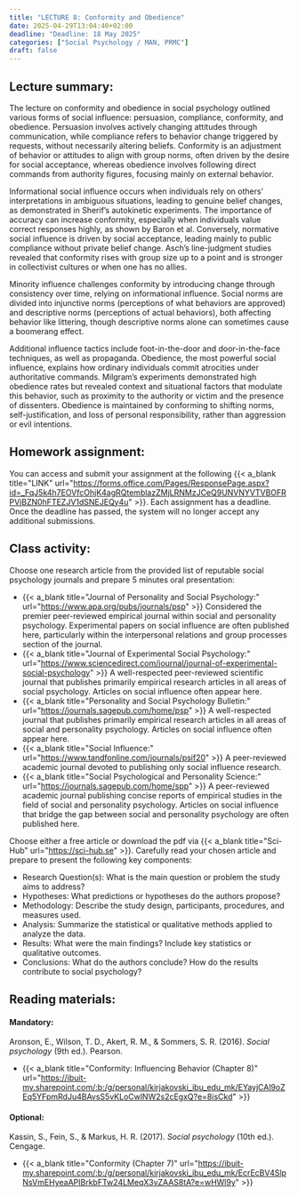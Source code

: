 ```yaml
---
title: "LECTURE 8: Conformity and Obedience"
date: 2025-04-29T13:04:40+02:00
deadline: "Deadline: 18 May 2025"
categories: ["Social Psychology / MAN, PRMC"]
draft: false
---
```


## Lecture summary:

The lecture on conformity and obedience in social psychology outlined various forms of social influence: persuasion, compliance, conformity, and obedience. Persuasion involves actively changing attitudes through communication, while compliance refers to behavior change triggered by requests, without necessarily altering beliefs. Conformity is an adjustment of behavior or attitudes to align with group norms, often driven by the desire for social acceptance, whereas obedience involves following direct commands from authority figures, focusing mainly on external behavior.

Informational social influence occurs when individuals rely on others’ interpretations in ambiguous situations, leading to genuine belief changes, as demonstrated in Sherif’s autokinetic experiments. The importance of accuracy can increase conformity, especially when individuals value correct responses highly, as shown by Baron et al. Conversely, normative social influence is driven by social acceptance, leading mainly to public compliance without private belief change. Asch’s line-judgment studies revealed that conformity rises with group size up to a point and is stronger in collectivist cultures or when one has no allies.

Minority influence challenges conformity by introducing change through consistency over time, relying on informational influence. Social norms are divided into injunctive norms (perceptions of what behaviors are approved) and descriptive norms (perceptions of actual behaviors), both affecting behavior like littering, though descriptive norms alone can sometimes cause a boomerang effect.

Additional influence tactics include foot-in-the-door and door-in-the-face techniques, as well as propaganda. Obedience, the most powerful social influence, explains how ordinary individuals commit atrocities under authoritative commands. Milgram’s experiments demonstrated high obedience rates but revealed context and situational factors that modulate this behavior, such as proximity to the authority or victim and the presence of dissenters. Obedience is maintained by conforming to shifting norms, self-justification, and loss of personal responsibility, rather than aggression or evil intentions.

## Homework assignment:

You can access and submit your assignment at the following {{< a_blank title="LINK" url="https://forms.office.com/Pages/ResponsePage.aspx?id=_FqJ5k4h7EOVfcOhjK4agRQtemblazZMjLRNMzJCeQ9UNVNYVTVBOFRPVjBZN0hFTEZJV1dSNEJEQy4u" >}}. Each assignment has a deadline. Once the deadline has passed, the system will no longer accept any additional submissions.

## Class activity:

Choose one research article from the provided list of reputable social psychology journals and prepare 5 minutes oral presentation:

- {{< a_blank title="Journal of Personality and Social Psychology:" url="https://www.apa.org/pubs/journals/psp" >}} Considered the premier peer-reviewed empirical journal within social and personality psychology. Experimental papers on social influence are often published here, particularly within the interpersonal relations and group processes section of the journal.
- {{< a_blank title="Journal of Experimental Social Psychology:" url="https://www.sciencedirect.com/journal/journal-of-experimental-social-psychology" >}} A well-respected peer-reviewed scientific journal that publishes primarily empirical research articles in all areas of social psychology. Articles on social influence often appear here.
- {{< a_blank title="Personality and Social Psychology Bulletin:" url="https://journals.sagepub.com/home/psp" >}} A well-respected journal that publishes primarily empirical research articles in all areas of social and personality psychology. Articles on social influence often appear here.
 - {{< a_blank title="Social Influence:" url="https://www.tandfonline.com/journals/psif20" >}} A peer-reviewed academic journal devoted to publishing only social influence research.
- {{< a_blank title="Social Psychological and Personality Science:" url="https://journals.sagepub.com/home/spp" >}} A peer-reviewed academic journal publishing concise reports of empirical studies in the field of social and personality psychology. Articles on social influence that bridge the gap between social and personality psychology are often published here.

Choose either a free article or download the pdf via {{< a_blank title="Sci-Hub" url="https://sci-hub.se" >}}. Carefully read your chosen article and prepare to present the following key components:

- Research Question(s): What is the main question or problem the study aims to address?
- Hypotheses: What predictions or hypotheses do the authors propose?
- Methodology: Describe the study design, participants, procedures, and measures used.
- Analysis: Summarize the statistical or qualitative methods applied to analyze the data.
- Results: What were the main findings? Include key statistics or qualitative outcomes.
- Conclusions: What do the authors conclude? How do the results contribute to social psychology?

## Reading materials:

#### Mandatory:

Aronson, E., Wilson, T. D., Akert, R. M., & Sommers, S. R. (2016). *Social psychology* (9th ed.). Pearson.

* {{< a_blank title="Conformity: Influencing Behavior (Chapter 8)" url="https://ibuit-my.sharepoint.com/:b:/g/personal/kirjakovski_ibu_edu_mk/EYayjCAl9oZEq5YFpmRdJu4BAvsS5vKLoCwlNW2s2cEgxQ?e=8isCkd" >}}

#### Optional:

Kassin, S., Fein, S., & Markus, H. R. (2017). *Social psychology* (10th ed.). Cengage.

*  {{< a_blank title="Conformity (Chapter 7)" url="https://ibuit-my.sharepoint.com/:b:/g/personal/kirjakovski_ibu_edu_mk/EcrEcBV4SlpNsVmEHyeaAPIBrkbFTw24LMeqX3vZAAS8tA?e=wHWl9y" >}}